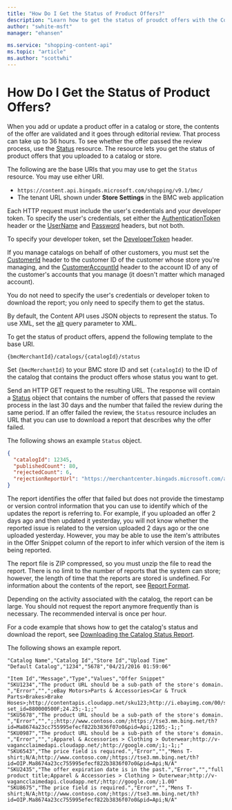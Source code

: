 ```yaml
---
title: "How Do I Get the Status of Product Offers?"
description: "Learn how to get the status of proudct offers with the Content API."
author: "swhite-msft"
manager: "ehansen"

ms.service: "shopping-content-api"
ms.topic: "article"
ms.author: "scottwhi"
---
```

# How Do I Get the Status of Product Offers?
When you add or update a product offer in a catalog or store, the contents of the offer are validated and it goes through editorial review. That process can take up to 36 hours. To see whether the offer passed the review process, use the [Status](../shopping-content/status-resource.md) resource. The resource lets you get the status of product offers that you uploaded to a catalog or store.

The following are the base URIs that you may use to get the `Status` resource. You may use either URI.

* `https://content.api.bingads.microsoft.com/shopping/v9.1/bmc/`
* The tenant URL shown under **Store Settings** in the BMC web application

Each HTTP request must include the user's credentials and your developer token. To specify the user's credentials, set either the [AuthenticationToken](../shopping-content/status-resource.md#authtoken) header or the [UserName](../shopping-content/status-resource.md#username) and [Password](../shopping-content/status-resource.md#password) headers, but not both. 

To specify your developer token, set the [DeveloperToken](../shopping-content/status-resource.md#devtoken) header.

If you manage catalogs on behalf of other customers, you must set the [CustomerId](../shopping-content/status-resource.md#customerid) header to the customer ID of the customer whose store you're managing, and the [CustomerAccountId](../shopping-content/status-resource.md#customeraccountid) header to the account ID of any of the customer's accounts that you manage (it doesn't matter which managed account).

You do not need to specify the user's credentials or developer token to download the report; you only need to specify them to get the status.

By default, the Content API uses JSON objects to represent the status. To use XML, set the [alt](../shopping-content/status-resource.md#alt) query parameter to XML.

To get the status of product offers, append the following template to the base URI.

`{bmcMerchantId}/catalogs/{catalogId}/status`

Set `{bmcMerchantId}` to your BMC store ID and set `{catalogId}` to the ID of the catalog that contains the product offers whose status you want to get. 

Send an HTTP GET request to the resulting URL. The response will contain a [Status](../shopping-content/status-resource.md#status) object that contains the number of offers that passed the review process in the last 30 days and the number that failed the review during the same period. If an offer failed the review, the `Status` resource includes an URL that you can use to download a report that describes why the offer failed.

The following shows an example `Status` object.

```json
{
  "catalogId": 12345,
  "publishedCount": 80,
  "rejectedCount": 6,
  "rejectionReportUrl": "https://merchantcenter.bingads.microsoft.com/api/Public/DownloadFeedReport?token=..."
}
```

The report identifies the offer that failed but does not provide the timestamp or version control information that you can use to identify which of the updates the report is referring to. For example, if you uploaded an offer 2 days ago and then updated it yesterday, you will not know whether the reported issue is related to the version uploaded 2 days ago or the one uploaded yesterday. However, you may be able to use the item's attributes in the Offer Snippet column of the report to infer which version of the item is being reported.

The report file is ZIP compressed, so you must unzip the file to read the report. There is no limit to the number of reports that the system can store; however, the length of time that the reports are stored is undefined. For information about the contents of the report, see [Report Format](../shopping-content/status-resource.md#reportformat).

Depending on the activity associated with the catalog, the report can be large. You should not request the report anymore frequently than is necessary. The recommended interval is once per hour.

For a code example that shows how to get the catalog's status and download the report, see [Downloading the Catalog Status Report](../shopping-content/code-examples.md#status).

<a name="examplereport" />The following shows an example report.  

```csv
"Catalog Name","Catalog Id","Store Id","Upload Time"
"Default Catalog","1234","5678","04/21/2016 01:59:06"

"Item Id","Message","Type","Values","Offer Snippet"
"SKU1234","The product URL should be a sub-path of the store's domain. ","Error","",";eBay Motors>Parts & Accessories>Car & Truck Parts>Brakes>Brake Hoses>;http://contentapis.cloudapp.net/sku123;http://i.ebayimg.com/00/s/NzY4WDI5Mg==/z/irkAAOxyB9RS14Rj/$_1.JPG?set_id=880000500F;24.25;-1;;"
"SKU5678","The product URL should be a sub-path of the store's domain. ","Error","",";;http://www.contoso.com/;https://tse3.mm.bing.net/th?id=Ma8674a23cc755995efecf822b3836f07o0&pid=Api;1205;-1;;"
"SKU0987","The product URL should be a sub-path of the store's domain. ","Error","",";Apparel & Accessories > Clothing > Outerwear;http://v-vagancclaimedapi.cloudapp.net/;http://google.com/;1;-1;;"
"SKU6543","The price field is required.","Error","","Mens T-shirt;N/A;http://www.contoso.com/;https://tse3.mm.bing.net/th?id=OIP.Ma8674a23cc755995efecf822b3836f07o0&pid=Api;N/A"
"SKU2435","The offer expiration date is in the past.","Error","","full product title;Apparel & Accessories > Clothing > Outerwear;http://v-vagancclaimedapi.cloudapp.net/;http://google.com/;1.00"
"SKU8675","The price field is required.","Error","","Mens T-shirt;N/A;http://www.contoso.com/;https://tse3.mm.bing.net/th?id=OIP.Ma8674a23cc755995efecf822b3836f07o0&pid=Api;N/A"
```
